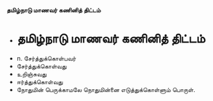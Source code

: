**தமிழ்நாடு மாணவர் கணினித் திட்டம்**
- # தமிழ்நாடு மாணவர் கணினித் திட்டம்
- n. சேர்த்துக்கொள்பவர்
- சேர்த்துக்கொள்வது
- உறிஞ்சுவது
- ஈர்த்துக்கொள்வது
- நோதுமின் பெருக்காமலே நொதுமின்னை எடுத்துக்கொள்ளும் பொருள்.

